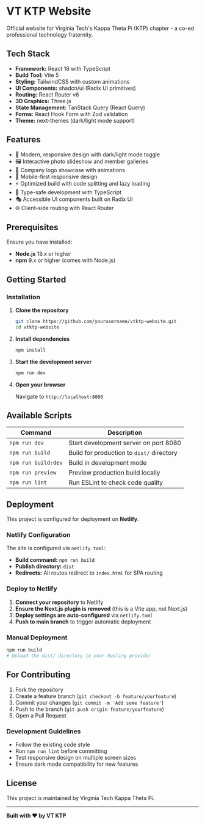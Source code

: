 # VT KTP Website

Official website for Virginia Tech's Kappa Theta Pi (KTP) chapter - a co-ed professional technology fraternity.

## Tech Stack

- **Framework:** React 18 with TypeScript
- **Build Tool:** Vite 5
- **Styling:** TailwindCSS with custom animations
- **UI Components:** shadcn/ui (Radix UI primitives)
- **Routing:** React Router v6
- **3D Graphics:** Three.js
- **State Management:** TanStack Query (React Query)
- **Forms:** React Hook Form with Zod validation
- **Theme:** next-themes (dark/light mode support)

## Features

- 🎨 Modern, responsive design with dark/light mode toggle
- 🖼️ Interactive photo slideshow and member galleries
- 💼 Company logo showcase with animations
- 📱 Mobile-first responsive design
- ⚡ Optimized build with code splitting and lazy loading
- 🎯 Type-safe development with TypeScript
- 🎭 Accessible UI components built on Radix UI
- 🌐 Client-side routing with React Router

## Prerequisites

Ensure you have installed:
- **Node.js** 18.x or higher
- **npm** 9.x or higher (comes with Node.js)

## Getting Started

### Installation

1. **Clone the repository**
   ```bash
   git clone https://github.com/yourusername/vtktp-website.git
   cd vtktp-website
   ```

2. **Install dependencies**
   ```bash
   npm install
   ```

3. **Start the development server**
   ```bash
   npm run dev
   ```

4. **Open your browser**
   
   Navigate to `http://localhost:8080`

## Available Scripts

| Command | Description |
|---------|-------------|
| `npm run dev` | Start development server on port 8080 |
| `npm run build` | Build for production to `dist/` directory |
| `npm run build:dev` | Build in development mode |
| `npm run preview` | Preview production build locally |
| `npm run lint` | Run ESLint to check code quality |

## Deployment

This project is configured for deployment on **Netlify**.

### Netlify Configuration

The site is configured via `netlify.toml`:
- **Build command:** `npm run build`
- **Publish directory:** `dist`
- **Redirects:** All routes redirect to `index.html` for SPA routing

### Deploy to Netlify

1. **Connect your repository** to Netlify
2. **Ensure the Next.js plugin is removed** (this is a Vite app, not Next.js)
3. **Deploy settings are auto-configured** via `netlify.toml`
4. **Push to main branch** to trigger automatic deployment

### Manual Deployment

```bash
npm run build
# Upload the dist/ directory to your hosting provider
```

## For Contributing

1. Fork the repository
2. Create a feature branch (`git checkout -b feature/yourfeature`)
3. Commit your changes (`git commit -m 'Add some feature'`)
4. Push to the branch (`git push origin feature/yourfeature`)
5. Open a Pull Request

### Development Guidelines

- Follow the existing code style
- Run `npm run lint` before committing
- Test responsive design on multiple screen sizes
- Ensure dark mode compatibility for new features

## License

This project is maintained by Virginia Tech Kappa Theta Pi.

---

**Built with ❤️ by VT KTP**
